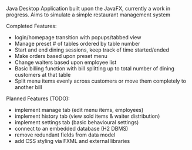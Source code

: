 Java Desktop Application built upon the JavaFX, currently a work in progress.
Aims to simulate a simple restaurant management system

Completed Features:
- login/homepage transition with popups/tabbed view 
- Manage preset # of tables ordered by table number
- Start and end dining sessions, keep track of time started/ended
- Make orders based upon preset menu
- Change waiters based upon employee list
- Basic billing function with bill splitting up to total number of dining customers at that table
- Split menu items evenly across customers or move them completely to another bill

Planned Features (TODO):
- implement manage tab (edit menu items, employees)
- implement history tab (view sold items & waiter distribution)
- implement settings tab (basic behavioural settings)
- connect to an embedded database (H2 DBMS)
- remove redundant fields from data model
- add CSS styling via FXML and external libraries 
